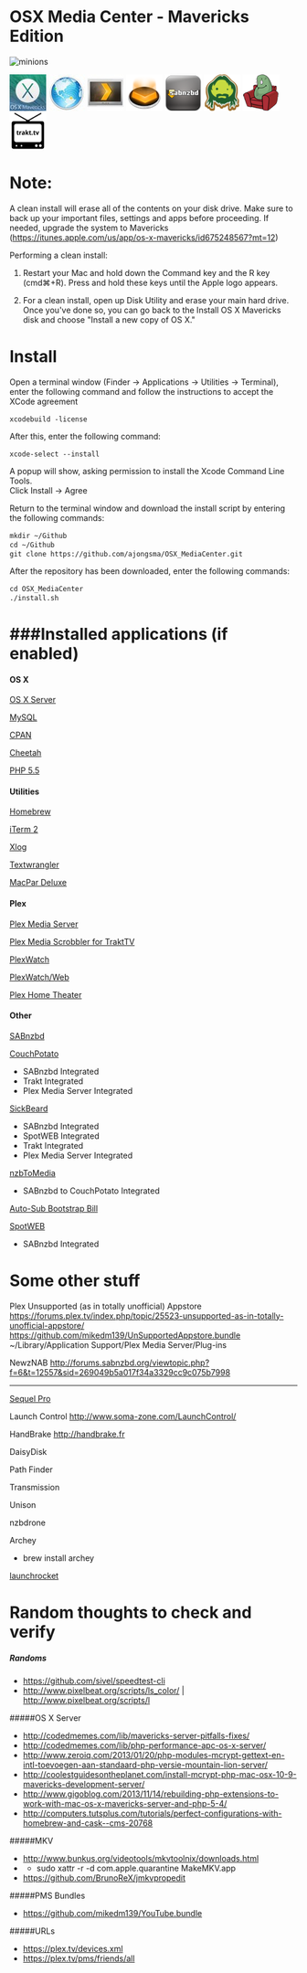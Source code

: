 OSX Media Center - Mavericks Edition
===============
![minions](http://www.donankleer.com/wp-content/uploads/2013/05/minions_cheering.gif)

![OSX_Mavericks](img/osx_mavericks_64x64.jpg)
![OSX_Server](img/osx_server_64x64.jpeg)
![Plex_Client](img/plex_client_64x64.jpeg)
![Plex_Server](img/plex_server_64x64.png)
![SABnzbd](img/sabnzbd_64x64.png)
![SickBeard](img/sickBeard_64x64.png)
![CouchPotato](img/couchpotato_64x64.png)
![Trakt](img/trakt_64x64.png)


Note:
=====
A clean install will erase all of the contents on your disk drive. Make sure to back up your important files, settings and apps before proceeding. If needed, upgrade the system to Mavericks (https://itunes.apple.com/us/app/os-x-mavericks/id675248567?mt=12)

Performing a clean install:

1. Restart your Mac and hold down the Command key and the R key (cmd⌘+R). Press and hold these keys until the Apple logo appears.

2. For a clean install, open up Disk Utility and erase your main hard drive. Once you've done so, you can go back to the Install OS X Mavericks disk and choose "Install a new copy of OS X."


Install 
=====
Open a terminal window (Finder -> Applications -> Utilities -> Terminal), enter the following command and follow the instructions to accept the XCode agreement
```
xcodebuild -license
```
After this, enter the following command:
```
xcode-select --install
```
A popup will show, asking permission to install the Xcode Command Line Tools.  
Click Install -> Agree

Return to the terminal window and download the install script by entering the following commands:
```
mkdir ~/Github
cd ~/Github
git clone https://github.com/ajongsma/OSX_MediaCenter.git
```

After the repository has been downloaded, enter the following commands:
```
cd OSX_MediaCenter
./install.sh
```


###Installed applications (if enabled)
===============
#### OS X
[OS X Server](https://itunes.apple.com/nl/app/os-x-server/id714547929?l=en&mt=12)

[MySQL](http://www.mysql.com)

[CPAN](http://www.cpan.org)

[Cheetah](http://www.cheetahtemplate.org)

[PHP 5.5](http://www.php.net)

#### Utilities
[Homebrew](http://brew.sh)

[iTerm 2](http://www.iterm2.com)

[Xlog](https://itunes.apple.com/us/app/xlog/id430304898?mt=12&ign-mpt=uo%3D4)

[Textwrangler](https://itunes.apple.com/nl/app/textwrangler/id404010395?mt=12)

[MacPar Deluxe](http://gp.home.xs4all.nl/Site/MacPAR_deLuxe.html)

#### Plex
[Plex Media Server](http://plex.tv)

[Plex Media Scrobbler for TraktTV](https://forums.plex.tv/index.php/topic/102818-rel-trakt/)

[PlexWatch](https://forums.plex.tv/index.php/topic/72552-plexwatch-plex-notify-script-send-push-alerts-on-new-sessions-and-stopped/)

[PlexWatch/Web](https://forums.plex.tv/index.php/topic/82819-plexwatchweb-a-web-front-end-for-plexwatch/)

[Plex Home Theater](http://plex.tv)

#### Other
[SABnzbd](http://sabnzbd.org/)

[CouchPotato](https://couchpota.to)
- SABnzbd Integrated
- Trakt Integrated
- Plex Media Server Integrated

[SickBeard](http://sickbeard.com)
- SABnzbd Integrated
- SpotWEB Integrated
- Trakt Integrated
- Plex Media Server Integrated

[nzbToMedia](https://github.com/clinton-hall/nzbToMedia)
- SABnzbd to CouchPotato Integrated

[Auto-Sub Bootstrap Bill](https://code.google.com/p/autosub-bootstrapbill)

[SpotWEB](https://github.com/spotweb/spotweb)
- SABnzbd Integrated


Some other stuff
===============

Plex Unsupported (as in totally unofficial) Appstore
https://forums.plex.tv/index.php/topic/25523-unsupported-as-in-totally-unofficial-appstore/
https://github.com/mikedm139/UnSupportedAppstore.bundle
~/Library/Application Support/Plex Media Server/Plug-ins

NewzNAB
http://forums.sabnzbd.org/viewtopic.php?f=6&t=12557&sid=269049b5a017f34a3329cc9c075b7998

----------------

[Sequel Pro](http://www.sequelpro.com)

Launch Control
http://www.soma-zone.com/LaunchControl/

HandBrake
http://handbrake.fr

DaisyDisk

Path Finder

Transmission

Unison

nzbdrone

Archey
- brew install archey

[launchrocket](https://github.com/jimbojsb/launchrocket)

Random thoughts to check and verify
===============

##### Randoms

- https://github.com/sivel/speedtest-cli
- http://www.pixelbeat.org/scripts/ls_color/ | http://www.pixelbeat.org/scripts/l

#####OS X Server

- http://codedmemes.com/lib/mavericks-server-pitfalls-fixes/
- http://codedmemes.com/lib/php-performance-apc-os-x-server/
- http://www.zeroiq.com/2013/01/20/php-modules-mcrypt-gettext-en-intl-toevoegen-aan-standaard-php-versie-mountain-lion-server/
- http://coolestguidesontheplanet.com/install-mcrypt-php-mac-osx-10-9-mavericks-development-server/
- http://www.gigoblog.com/2013/11/14/rebuilding-php-extensions-to-work-with-mac-os-x-mavericks-server-and-php-5-4/
- http://computers.tutsplus.com/tutorials/perfect-configurations-with-homebrew-and-cask--cms-20768

#####MKV

- http://www.bunkus.org/videotools/mkvtoolnix/downloads.html
- - sudo xattr -r -d com.apple.quarantine MakeMKV.app
- https://github.com/BrunoReX/jmkvpropedit

#####PMS Bundles
- https://github.com/mikedm139/YouTube.bundle

#####URLs
- https://plex.tv/devices.xml
- https://plex.tv/pms/friends/all
